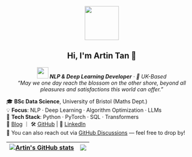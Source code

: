 
<p align="center">
    <img src="https://media.giphy.com/media/mGcNjsfWAjY5AEZNw6/giphy.gif" width="90">
</p>
<h2 align="center">Hi, I'm Artin Tan 🌈</h2> 

<p align="center">
  <em><b><img src="https://media.giphy.com/media/WUlplcMpOCEmTGBtBW/giphy.gif" width="30"> NLP & Deep Learning Developer</b> · 📍 UK-Based </em><br>
  <em>“May we one day reach the blossom on the other shore, beyond all pleasures and satisfactions this world can offer.”</em>
</p>


🎓 **BSc Data Science**, University of Bristol (Maths Dept.)  
💡 **Focus**: NLP · Deep Learning · Algorithm Optimization · LLMs  
🧠 **Tech Stack**: Python · PyTorch · SQL · Transformers  
🔗 [Blog](https://neurowave.tech) ｜ 🛠️ [GitHub](https://github.com/ArtinTYT) | 💬 [LinkedIn](https://www.linkedin.com/in/artin-tan/)  
💬 You can also reach out via [GitHub Discussions](https://github.com/ArtinTYT/ArtinTYT/discussions) — feel free to drop by!
  


| <a href="https://github.com/ArtinTYT"><img align="center" src="https://github-readme-stats.vercel.app/api?username=ArtinTYT&show_icons=true&include_all_commits=true&theme=buefy&hide_border=true" alt="Artin's GitHub stats" /></a> | <a href="https://github.com/ArtinTYT"><img align="center" src="https://github-readme-stats.vercel.app/api/top-langs/?username=ArtinTYT&layout=compact&theme=buefy&hide_border=true" /></a> |
| ------------- | ------------- |





